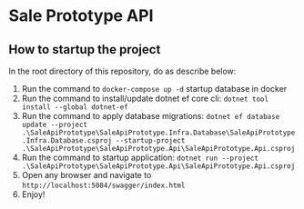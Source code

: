 # Sale Prototype API

## How to startup the project

In the root directory of this repository, do as describe below:
 1. Run the command to `docker-compose up -d` startup database in docker
 2. Run the command to install/update dotnet ef core cli: `dotnet tool install --global dotnet-ef`
 3. Run the command to apply database migrations: `dotnet ef database update --project .\SaleApiPrototype\SaleApiPrototype.Infra.Database\SaleApiPrototype.Infra.Database.csproj --startup-project .\SaleApiPrototype\SaleApiPrototype.Api\SaleApiPrototype.Api.csproj`
 4. Run the command to startup application: `dotnet run --project .\SaleApiPrototype\SaleApiPrototype.Api\SaleApiPrototype.Api.csproj`
 5. Open any browser and navigate to `http://localhost:5084/swagger/index.html`
 6. Enjoy!